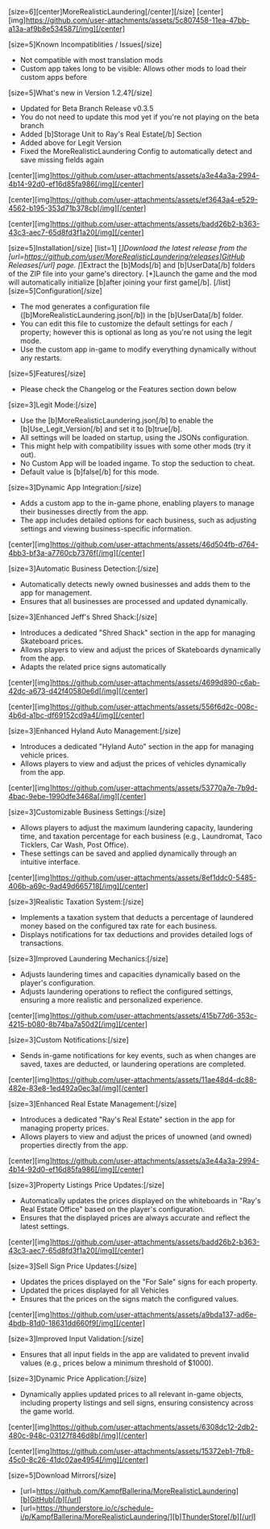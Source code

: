 [size=6][center]MoreRealisticLaundering[/center][/size]
[center][img]https://github.com/user-attachments/assets/5c807458-11ea-47bb-a13a-af9b8e534587[/img][/center]

[size=5]Known Incompatiblities / Issues[/size]
- Not compatible with most translation mods
- Custom app takes long to be visible: Allows other mods to load their custom apps before

[size=5]What's new in Version 1.2.4?[/size]
- Updated for Beta Branch Release v0.3.5
- You do not need to update this mod yet if you're not playing on the beta branch
- Added [b]Storage Unit to Ray's Real Estate[/b] Section
- Added above for Legit Version
- Fixed the MoreRealisticLaundering Config to automatically detect and save missing fields again

[center][img]https://github.com/user-attachments/assets/a3e44a3a-2994-4b14-92d0-ef16d85fa986[/img][/center]

[center][img]https://github.com/user-attachments/assets/ef3643a4-e529-4562-b195-353d71b378cb[/img][/center]

[center][img]https://github.com/user-attachments/assets/badd26b2-b363-43c3-aec7-65d8fd3f1a20[/img][/center]

[size=5]Installation[/size]
[list=1]
[*]Download the latest release from the [url=https://github.com/user/MoreRealisticLaundering/releases]GitHub Releases[/url] page.
[*]Extract the [b]Mods[/b] and [b]UserData[/b] folders of the ZIP file into your game's directory.
[*]Launch the game and the mod will automatically initialize [b]after joining your first game[/b].
[/list]
[size=5]Configuration[/size]
- The mod generates a configuration file ([b]MoreRealisticLaundering.json[/b]) in the [b]UserData[/b] folder.
- You can edit this file to customize the default settings for each / property; however this is optional as long as you're not using the legit mode.
- Use the custom app in-game to modify everything dynamically without any restarts.

[size=5]Features[/size]
- Please check the Changelog or the Features section down below

[size=3]Legit Mode:[/size]
- Use the [b]MoreRealisticLaundering.json[/b] to enable the [b]Use_Legit_Version[/b] and set it to [b]true[/b].
- All settings will be loaded on startup, using the JSONs configuration.
- This might help with compatibility issues with some other mods (try it out).
- No Custom App will be loaded ingame. To stop the seduction to cheat.
- Default value is [b]false[/b] for this mode.

[size=3]Dynamic App Integration:[/size]
- Adds a custom app to the in-game phone, enabling players to manage their businesses directly from the app.
- The app includes detailed options for each business, such as adjusting settings and viewing business-specific information.

[center][img]https://github.com/user-attachments/assets/46d504fb-d764-4bb3-bf3a-a7760cb7376f[/img][/center]

[size=3]Automatic Business Detection:[/size]
- Automatically detects newly owned businesses and adds them to the app for management.
- Ensures that all businesses are processed and updated dynamically.

[size=3]Enhanced Jeff's Shred Shack:[/size]
- Introduces a dedicated "Shred Shack" section in the app for managing Skateboard prices.
- Allows players to view and adjust the prices of Skateboards dynamically from the app.
- Adapts the related price signs automatically

[center][img]https://github.com/user-attachments/assets/4699d890-c6ab-42dc-a673-d42f40580e6d[/img][/center]

[center][img]https://github.com/user-attachments/assets/556f6d2c-008c-4b6d-a1bc-df69152cd9a4[/img][/center]

[size=3]Enhanced Hyland Auto Management:[/size]
- Introduces a dedicated "Hyland Auto" section in the app for managing vehicle prices.
- Allows players to view and adjust the prices of vehicles dynamically from the app.

[center][img]https://github.com/user-attachments/assets/53770a7e-7b9d-4bac-9ebe-1990dfe3468a[/img][/center]

[size=3]Customizable Business Settings:[/size]
- Allows players to adjust the maximum laundering capacity, laundering time, and taxation percentage for each business (e.g., Laundromat, Taco Ticklers, Car Wash, Post Office).
- These settings can be saved and applied dynamically through an intuitive interface.

[center][img]https://github.com/user-attachments/assets/8ef1ddc0-5485-406b-a69c-9ad49d665718[/img][/center]

[size=3]Realistic Taxation System:[/size]
- Implements a taxation system that deducts a percentage of laundered money based on the configured tax rate for each business.
- Displays notifications for tax deductions and provides detailed logs of transactions.

[size=3]Improved Laundering Mechanics:[/size]
- Adjusts laundering times and capacities dynamically based on the player's configuration.
- Adjusts laundering operations to reflect the configured settings, ensuring a more realistic and personalized experience.

[center][img]https://github.com/user-attachments/assets/415b77d6-353c-4215-b080-8b74ba7a50d2[/img][/center]

[size=3]Custom Notifications:[/size]
- Sends in-game notifications for key events, such as when changes are saved, taxes are deducted, or laundering operations are completed.

[center][img]https://github.com/user-attachments/assets/11ae48d4-dc88-482e-83e8-1ed492a0ec3a[/img][/center]

[size=3]Enhanced Real Estate Management:[/size]
- Introduces a dedicated "Ray's Real Estate" section in the app for managing property prices.
- Allows players to view and adjust the prices of unowned (and owned) properties directly from the app.

[center][img]https://github.com/user-attachments/assets/a3e44a3a-2994-4b14-92d0-ef16d85fa986[/img][/center]

[size=3]Property Listings Price Updates:[/size]
- Automatically updates the prices displayed on the whiteboards in "Ray's Real Estate Office" based on the player's configuration.
- Ensures that the displayed prices are always accurate and reflect the latest settings.

[center][img]https://github.com/user-attachments/assets/badd26b2-b363-43c3-aec7-65d8fd3f1a20[/img][/center]

[size=3]Sell Sign Price Updates:[/size]
- Updates the prices displayed on the "For Sale" signs for each property.
- Updated the prices displayed for all Vehicles
- Ensures that the prices on the signs match the configured values.

[center][img]https://github.com/user-attachments/assets/a9bda137-ad6e-4bdb-81d0-18631dd660f9[/img][/center]

[size=3]Improved Input Validation:[/size]
- Ensures that all input fields in the app are validated to prevent invalid values (e.g., prices below a minimum threshold of $1000).

[size=3]Dynamic Price Application:[/size]
- Dynamically applies updated prices to all relevant in-game objects, including property listings and sell signs, ensuring consistency across the game world.

[center][img]https://github.com/user-attachments/assets/6308dc12-2db2-480c-948c-03127f846d8b[/img][/center]

[center][img]https://github.com/user-attachments/assets/15372eb1-7fb8-45c0-8c26-41dc02ae4954[/img][/center]

[size=5]Download Mirrors[/size]
- [url=https://github.com/KampfBallerina/MoreRealisticLaundering][b]GitHub[/b][/url]
- [url=https://thunderstore.io/c/schedule-i/p/KampfBallerina/MoreRealisticLaundering/][b]ThunderStore[/b][/url]
